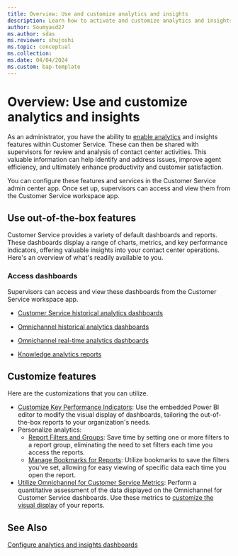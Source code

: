 ```yaml
---
title: Overview: Use and customize analytics and insights
description: Learn how to activate and customize analytics and insights in Customer Service to boost contact center efficiency and improve customer satisfaction.
author: Soumyasd27
ms.author: sdas
ms.reviewer: shujoshi 
ms.topic: conceptual 
ms.collection: 
ms.date: 04/04/2024
ms.custom: bap-template
---
```


# Overview: Use and customize analytics and insights

As an administrator, you have the ability to [enable analytics](configure-customer-service-analytics-insights-csh.md#configure-analytics-and-insights-dashboards) and insights features within Customer Service. These can then be shared with supervisors for review and analysis of contact center activities. This valuable information can help identify and address issues, improve agent efficiency, and ultimately enhance productivity and customer satisfaction.

You can configure these features and services in the Customer Service admin center app. Once set up, supervisors can access and view them from the Customer Service workspace app.

## Use out-of-the-box features

Customer Service provides a variety of default dashboards and reports. These dashboards display a range of charts, metrics, and key performance indicators, offering valuable insights into your contact center operations. Here's an overview of what's readily available to you.

### Access dashboards

Supervisors can access and view these dashboards from the Customer Service workspace app.

- [Customer Service historical analytics dashboards](../use/customer-service-analytics-insights-csh.md#customer-service-historical-analytics-reports)

- [Omnichannel historical analytics dashboards](../use/omnichannel-analytics-insights.md)

- [Omnichannel real-time analytics dashboards](../use/intro-realtime-analytics-dashboard.md#overview-of-omnichannel-real-time-analytics-dashboard)

- [Knowledge analytics reports](../use/knowledge-search-analytics-cs.md)

## Customize features

Here are the customizations that you can utilize.

- [Customize Key Performance Indicators](../use/customize-reports.md#customize-visual-display): Use the embedded Power BI editor to modify the visual display of dashboards, tailoring the out-of-the-box reports to your organization's needs.
- Personalize analytics:
    - [Report Filters and Groups](../use/report-filters-groups.md#report-filters-and-groups): Save time by setting one or more filters to a report group, eliminating the need to set filters each time you access the reports.
    - [Manage Bookmarks for Reports](../use/manage-bookmarks.md#manage-bookmarks-for-reports): Utilize bookmarks to save the filters you've set, allowing for easy viewing of specific data each time you open the report.
- [Utilize Omnichannel for Customer Service Metrics](../use/oc-metrics-dimensions.md#use-omnichannel-for-customer-service-metrics): Perform a quantitative assessment of the data displayed on the Omnichannel for Customer Service dashboards. Use these metrics to [customize the visual display](../use/customize-reports.md#customize-visual-display) of your reports.


## See Also

[Configure analytics and insights dashboards](configure-customer-service-analytics-insights-csh.md#configure-analytics-and-insights-dashboards)